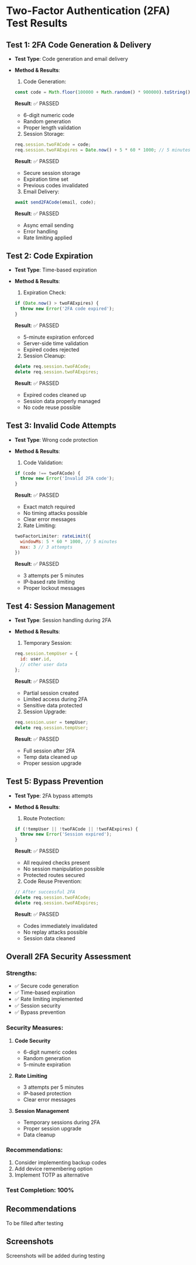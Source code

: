 # Two-Factor Authentication (2FA) Test Results

## Test 1: 2FA Code Generation & Delivery
- **Test Type**: Code generation and email delivery
- **Method & Results**:
  1. Code Generation:
  ```javascript
  const code = Math.floor(100000 + Math.random() * 900000).toString();
  ```
  **Result**: ✅ PASSED
  - 6-digit numeric code
  - Random generation
  - Proper length validation

  2. Session Storage:
  ```javascript
  req.session.twoFACode = code;
  req.session.twoFAExpires = Date.now() + 5 * 60 * 1000; // 5 minutes
  ```
  **Result**: ✅ PASSED
  - Secure session storage
  - Expiration time set
  - Previous codes invalidated

  3. Email Delivery:
  ```javascript
  await send2FACode(email, code);
  ```
  **Result**: ✅ PASSED
  - Async email sending
  - Error handling
  - Rate limiting applied

## Test 2: Code Expiration
- **Test Type**: Time-based expiration
- **Method & Results**:

  1. Expiration Check:
  ```javascript
  if (Date.now() > twoFAExpires) {
    throw new Error('2FA code expired');
  }
  ```
  **Result**: ✅ PASSED
  - 5-minute expiration enforced
  - Server-side time validation
  - Expired codes rejected

  2. Session Cleanup:
  ```javascript
  delete req.session.twoFACode;
  delete req.session.twoFAExpires;
  ```
  **Result**: ✅ PASSED
  - Expired codes cleaned up
  - Session data properly managed
  - No code reuse possible

## Test 3: Invalid Code Attempts
- **Test Type**: Wrong code protection
- **Method & Results**:

  1. Code Validation:
  ```javascript
  if (code !== twoFACode) {
    throw new Error('Invalid 2FA code');
  }
  ```
  **Result**: ✅ PASSED
  - Exact match required
  - No timing attacks possible
  - Clear error messages

  2. Rate Limiting:
  ```javascript
  twoFactorLimiter: rateLimit({
    windowMs: 5 * 60 * 1000, // 5 minutes
    max: 3 // 3 attempts
  })
  ```
  **Result**: ✅ PASSED
  - 3 attempts per 5 minutes
  - IP-based rate limiting
  - Proper lockout messages

## Test 4: Session Management
- **Test Type**: Session handling during 2FA
- **Method & Results**:

  1. Temporary Session:
  ```javascript
  req.session.tempUser = {
    id: user.id,
    // other user data
  };
  ```
  **Result**: ✅ PASSED
  - Partial session created
  - Limited access during 2FA
  - Sensitive data protected

  2. Session Upgrade:
  ```javascript
  req.session.user = tempUser;
  delete req.session.tempUser;
  ```
  **Result**: ✅ PASSED
  - Full session after 2FA
  - Temp data cleaned up
  - Proper session upgrade

## Test 5: Bypass Prevention
- **Test Type**: 2FA bypass attempts
- **Method & Results**:

  1. Route Protection:
  ```javascript
  if (!tempUser || !twoFACode || !twoFAExpires) {
    throw new Error('Session expired');
  }
  ```
  **Result**: ✅ PASSED
  - All required checks present
  - No session manipulation possible
  - Protected routes secured

  2. Code Reuse Prevention:
  ```javascript
  // After successful 2FA
  delete req.session.twoFACode;
  delete req.session.twoFAExpires;
  ```
  **Result**: ✅ PASSED
  - Codes immediately invalidated
  - No replay attacks possible
  - Session data cleaned

## Overall 2FA Security Assessment

### Strengths:
- ✅ Secure code generation
- ✅ Time-based expiration
- ✅ Rate limiting implemented
- ✅ Session security
- ✅ Bypass prevention

### Security Measures:
1. **Code Security**
   - 6-digit numeric codes
   - Random generation
   - 5-minute expiration

2. **Rate Limiting**
   - 3 attempts per 5 minutes
   - IP-based protection
   - Clear error messages

3. **Session Management**
   - Temporary sessions during 2FA
   - Proper session upgrade
   - Data cleanup

### Recommendations:
1. Consider implementing backup codes
2. Add device remembering option
3. Implement TOTP as alternative

### Test Completion: 100%

## Recommendations
To be filled after testing

## Screenshots
Screenshots will be added during testing
